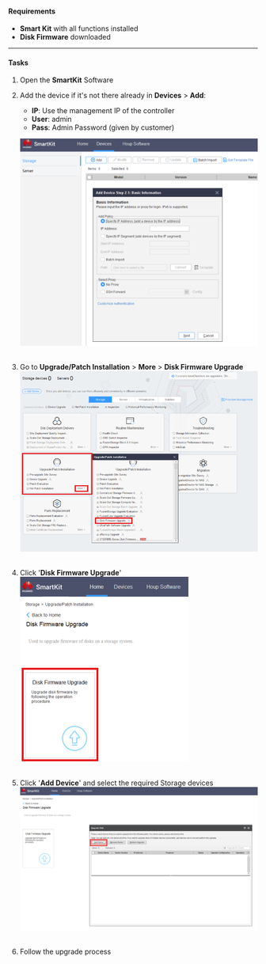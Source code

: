 #### Requirements
- **Smart Kit** with all functions installed
- **Disk Firmware** downloaded

---
#### Tasks
1. Open the **SmartKit** Software
2. Add the device if it's not there already in **Devices** > **Add**:
	- **IP**: Use the management IP of the controller
	- **User**: admin
	- **Pass**: Admin Password (given by customer)

	![SoftwareUpdate001](../Images/SoftwareUpdate001.png)<br>
	<br>

3. Go to **Upgrade/Patch Installation** > **More** > **Disk Firmware Upgrade**
	![DiskUpgrade001](../Images/DiskUpgrade001.png)<br>
	<br>

4. Click '**Disk Firmware Upgrade**'<br>
	![DiskUpgrade002](../Images/DiskUpgrade002.png)<br>
	<br>

5. Click '**Add Device**' and select the required Storage devices
	![DiskUpgrade003](../Images/DiskUpgrade003.png)<br>
	<br>

6. Follow the upgrade process